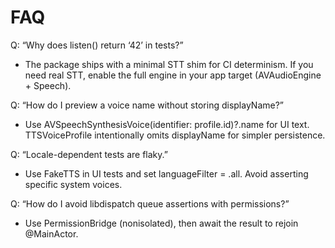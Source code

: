 # FAQ

Q: “Why does listen() return ‘42’ in tests?”
- The package ships with a minimal STT shim for CI determinism. If you need real STT, enable the full engine in your app target (AVAudioEngine + Speech).

Q: “How do I preview a voice name without storing displayName?”
- Use AVSpeechSynthesisVoice(identifier: profile.id)?.name for UI text. TTSVoiceProfile intentionally omits displayName for simpler persistence.

Q: “Locale-dependent tests are flaky.”
- Use FakeTTS in UI tests and set languageFilter = .all. Avoid asserting specific system voices.

Q: “How do I avoid libdispatch queue assertions with permissions?”
- Use PermissionBridge (nonisolated), then await the result to rejoin @MainActor.
